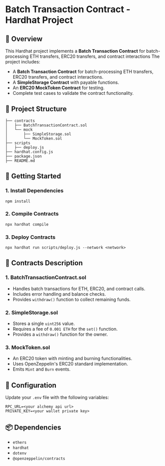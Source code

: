 # Batch Transaction Contract - Hardhat Project

## 📌 Overview
This Hardhat project implements a **Batch Transaction Contract** for batch-processing ETH transfers, ERC20 transfers, and contract interactions The project includes:
- A **Batch Transaction Contract** for batch-processing ETH transfers, ERC20 transfers, and contract interactions.
- A **SimpleStorage Contract** with payable functions.
- An **ERC20 MockToken Contract** for testing.
- Complete test cases to validate the contract functionality.

## 📁 Project Structure
```
├── contracts
│   ├── BatchTransactionContract.sol
│   └── mock
│       ├── SimpleStorage.sol
│       └── MockToken.sol
├── scripts
│   ├── deploy.js
├── hardhat.config.js
├── package.json
├── README.md
```

## 🚀 Getting Started
### 1. Install Dependencies
```
npm install
```

### 2. Compile Contracts
```
npx hardhat compile
```

### 3. Deploy Contracts
```
npx hardhat run scripts/deploy.js --network <network>
```


## 🔑 Contracts Description
### 1. **BatchTransactionContract.sol**
- Handles batch transactions for ETH, ERC20, and contract calls.
- Includes error handling and balance checks.
- Provides `withdraw()` function to collect remaining funds.

### 2. **SimpleStorage.sol**
- Stores a single `uint256` value.
- Requires a fee of `0.001 ETH` for the `set()` function.
- Provides a `withdraw()` function for the owner.

### 3. **MockToken.sol**
- An ERC20 token with minting and burning functionalities.
- Uses OpenZeppelin's ERC20 standard implementation.
- Emits `Mint` and `Burn` events.

## 📌 Configuration
Update your `.env` file with the following variables:
```
RPC_URL=<your alchemy api url>
PRIVATE_KEY=<your wallet private key>
```

## 📦 Dependencies
- `ethers`
- `hardhat`
- `dotenv`
- `@openzeppelin/contracts`



